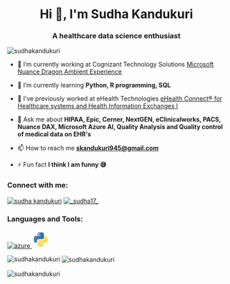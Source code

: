 <h1 align="center">Hi 👋, I'm Sudha Kandukuri</h1>
<h3 align="center">A healthcare data science enthusiast</h3>

<p align="left"> <img src="https://komarev.com/ghpvc/?username=sudhakandukuri&label=Profile%20views&color=0e75b6&style=flat" alt="sudhakandukuri" /> </p>

- 🔭 I’m currently working at Cognizant Technology Solutions [Microsoft Nuance Dragon Ambient Experience](https://www.nuance.com/healthcare/dragon-ai-clinical-solutions/dax-copilot/see-the-dragon-ambient-experience.html)

- 🌱 I’m currently learning **Python, R programming, SQL**

- 🔭 I've previously worked at eHealth Technologies [eHealth Connect® for Healthcare systems and Health Information Exchanges I](https://www.ehealthtechnologies.com/solutions/technology/)

- 💬 Ask me about **HIPAA, Epic, Cerner, NextGEN, eClinicalworks, PACS, Nuance DAX, Microsoft Azure AI, Quality Analysis and Quality control of medical data on EHR's**

- 📫 How to reach me **skandukuri945@gmail.com**

- ⚡ Fun fact **I think I am funny 😅**

<h3 align="left">Connect with me:</h3>
<p align="left">
<a href="https://linkedin.com/in/sudha kandukuri" target="blank"><img align="center" src="https://raw.githubusercontent.com/rahuldkjain/github-profile-readme-generator/master/src/images/icons/Social/linked-in-alt.svg" alt="sudha kandukuri" height="30" width="40" /></a>
<a href="https://instagram.com/_sudha17_" target="blank"><img align="center" src="https://raw.githubusercontent.com/rahuldkjain/github-profile-readme-generator/master/src/images/icons/Social/instagram.svg" alt="_sudha17_" height="30" width="40" /></a>
</p>

<h3 align="left">Languages and Tools:</h3>
<p align="left"> <a href="https://azure.microsoft.com/en-in/" target="_blank" rel="noreferrer"> <img src="https://www.vectorlogo.zone/logos/microsoft_azure/microsoft_azure-icon.svg" alt="azure" width="40" height="40"/> </a> <a href="https://www.python.org" target="_blank" rel="noreferrer"> <img src="https://raw.githubusercontent.com/devicons/devicon/master/icons/python/python-original.svg" alt="python" width="40" height="40"/> </a> </p>

<p><img align="left" src="https://github-readme-stats.vercel.app/api/top-langs?username=sudhakandukuri&show_icons=true&locale=en&layout=compact" alt="sudhakandukuri" /></p>

<p>&nbsp;<img align="center" src="https://github-readme-stats.vercel.app/api?username=sudhakandukuri&show_icons=true&locale=en" alt="sudhakandukuri" /></p>

<p><img align="center" src="https://github-readme-streak-stats.herokuapp.com/?user=sudhakandukuri&" alt="sudhakandukuri" /></p>
